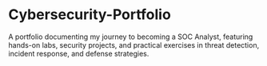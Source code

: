 # Cybersecurity-Portfolio
A portfolio documenting my journey to becoming a SOC Analyst, featuring hands-on labs, security projects, and practical exercises in threat detection, incident response, and defense strategies.
